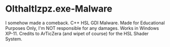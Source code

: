 # Olthaltlzpz.exe-Malware
I somehow made a comeback. C++ HSL GDI Malware. Made for Educational Purposes Only, I'm NOT responsible for any damages. Works in Windows XP-11. Credits to ArTicZera (and wipet of course) for the HSL Shader System.
